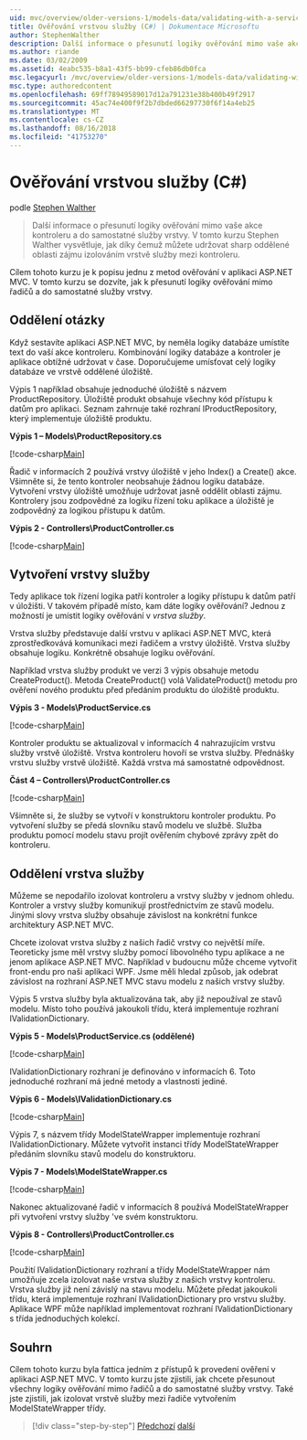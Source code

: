 ```yaml
---
uid: mvc/overview/older-versions-1/models-data/validating-with-a-service-layer-cs
title: Ověřování vrstvou služby (C#) | Dokumentace Microsoftu
author: StephenWalther
description: Další informace o přesunutí logiky ověřování mimo vaše akce kontroleru a do samostatné služby vrstvy. V tomto kurzu, Stephen Walther vysvětluje, jak budete...
ms.author: riande
ms.date: 03/02/2009
ms.assetid: 4eabc535-b8a1-43f5-bb99-cfeb86db0fca
msc.legacyurl: /mvc/overview/older-versions-1/models-data/validating-with-a-service-layer-cs
msc.type: authoredcontent
ms.openlocfilehash: 69ff78949589017d12a791231e38b400b49f2917
ms.sourcegitcommit: 45ac74e400f9f2b7dbded66297730f6f14a4eb25
ms.translationtype: MT
ms.contentlocale: cs-CZ
ms.lasthandoff: 08/16/2018
ms.locfileid: "41753270"
---
```

<a name="validating-with-a-service-layer-c"></a>Ověřování vrstvou služby (C#)
====================
podle [Stephen Walther](https://github.com/StephenWalther)

> Další informace o přesunutí logiky ověřování mimo vaše akce kontroleru a do samostatné služby vrstvy. V tomto kurzu Stephen Walther vysvětluje, jak díky čemuž můžete udržovat sharp oddělené oblasti zájmu izolováním vrstvě služby mezi kontroleru.


Cílem tohoto kurzu je k popisu jednu z metod ověřování v aplikaci ASP.NET MVC. V tomto kurzu se dozvíte, jak k přesunutí logiky ověřování mimo řadičů a do samostatné služby vrstvy.

## <a name="separating-concerns"></a>Oddělení otázky

Když sestavíte aplikaci ASP.NET MVC, by neměla logiky databáze umístíte text do vaší akce kontroleru. Kombinování logiky databáze a kontroler je aplikace obtížné udržovat v čase. Doporučujeme umísťovat celý logiky databáze ve vrstvě oddělené úložiště.

Výpis 1 například obsahuje jednoduché úložiště s názvem ProductRepository. Úložiště produkt obsahuje všechny kód přístupu k datům pro aplikaci. Seznam zahrnuje také rozhraní IProductRepository, který implementuje úložiště produktu.

**Výpis 1 – Models\ProductRepository.cs**

[!code-csharp[Main](validating-with-a-service-layer-cs/samples/sample1.cs)]

Řadič v informacích 2 používá vrstvy úložiště v jeho Index() a Create() akce. Všimněte si, že tento kontroler neobsahuje žádnou logiku databáze. Vytvoření vrstvy úložiště umožňuje udržovat jasně oddělit oblasti zájmu. Kontrolery jsou zodpovědné za logiku řízení toku aplikace a úložiště je zodpovědný za logikou přístupu k datům.

**Výpis 2 - Controllers\ProductController.cs**

[!code-csharp[Main](validating-with-a-service-layer-cs/samples/sample2.cs)]

## <a name="creating-a-service-layer"></a>Vytvoření vrstvy služby

Tedy aplikace tok řízení logika patří kontroler a logiky přístupu k datům patří v úložišti. V takovém případě místo, kam dáte logiky ověřování? Jednou z možností je umístit logiky ověřování v *vrstva služby*.

Vrstva služby představuje další vrstvu v aplikaci ASP.NET MVC, která zprostředkovává komunikaci mezi řadičem a vrstvy úložiště. Vrstva služby obsahuje logiku. Konkrétně obsahuje logiku ověřování.

Například vrstva služby produkt ve verzi 3 výpis obsahuje metodu CreateProduct(). Metoda CreateProduct() volá ValidateProduct() metodu pro ověření nového produktu před předáním produktu do úložiště produktu.

**Výpis 3 - Models\ProductService.cs**

[!code-csharp[Main](validating-with-a-service-layer-cs/samples/sample3.cs)]

Kontroler produktu se aktualizoval v informacích 4 nahrazujícím vrstvu služby vrstvě úložiště. Vrstva kontroleru hovoří se vrstva služby. Přednášky vrstvu služby vrstvě úložiště. Každá vrstva má samostatné odpovědnost.

**Část 4 – Controllers\ProductController.cs**

[!code-csharp[Main](validating-with-a-service-layer-cs/samples/sample4.cs)]

Všimněte si, že služby se vytvoří v konstruktoru kontroler produktu. Po vytvoření služby se předá slovníku stavů modelu ve službě. Služba produktu pomocí modelu stavu projít ověřením chybové zprávy zpět do kontroleru.

## <a name="decoupling-the-service-layer"></a>Oddělení vrstva služby

Můžeme se nepodařilo izolovat kontroleru a vrstvy služby v jednom ohledu. Kontroler a vrstvy služby komunikují prostřednictvím ze stavů modelu. Jinými slovy vrstva služby obsahuje závislost na konkrétní funkce architektury ASP.NET MVC.

Chcete izolovat vrstva služby z našich řadič vrstvy co největší míře. Teoreticky jsme měl vrstvy služby pomocí libovolného typu aplikace a ne jenom aplikace ASP.NET MVC. Například v budoucnu může chceme vytvořit front-endu pro naši aplikaci WPF. Jsme měli hledal způsob, jak odebrat závislost na rozhraní ASP.NET MVC stavu modelu z našich vrstvy služby.

Výpis 5 vrstva služby byla aktualizována tak, aby již nepoužíval ze stavů modelu. Místo toho používá jakoukoli třídu, která implementuje rozhraní IValidationDictionary.

**Výpis 5 - Models\ProductService.cs (oddělené)**

[!code-csharp[Main](validating-with-a-service-layer-cs/samples/sample5.cs)]

IValidationDictionary rozhraní je definováno v informacích 6. Toto jednoduché rozhraní má jedné metody a vlastnosti jediné.

**Výpis 6 - Models\IValidationDictionary.cs**

[!code-csharp[Main](validating-with-a-service-layer-cs/samples/sample6.cs)]

Výpis 7, s názvem třídy ModelStateWrapper implementuje rozhraní IValidationDictionary. Můžete vytvořit instanci třídy ModelStateWrapper předáním slovníku stavů modelu do konstruktoru.

**Výpis 7 - Models\ModelStateWrapper.cs**

[!code-csharp[Main](validating-with-a-service-layer-cs/samples/sample7.cs)]

Nakonec aktualizované řadič v informacích 8 používá ModelStateWrapper při vytvoření vrstvy služby 've svém konstruktoru.

**Výpis 8 - Controllers\ProductController.cs**

[!code-csharp[Main](validating-with-a-service-layer-cs/samples/sample8.cs)]

Použití IValidationDictionary rozhraní a třídy ModelStateWrapper nám umožňuje zcela izolovat naše vrstva služby z našich vrstvy kontroleru. Vrstva služby již není závislý na stavu modelu. Můžete předat jakoukoli třídu, která implementuje rozhraní IValidationDictionary pro vrstvu služby. Aplikace WPF může například implementovat rozhraní IValidationDictionary s třída jednoduchých kolekcí.

## <a name="summary"></a>Souhrn

Cílem tohoto kurzu byla fattica jedním z přístupů k provedení ověření v aplikaci ASP.NET MVC. V tomto kurzu jste zjistili, jak chcete přesunout všechny logiky ověřování mimo řadičů a do samostatné služby vrstvy. Také jste zjistili, jak izolovat vrstvě služby mezi řadiče vytvořením ModelStateWrapper třídy.

> [!div class="step-by-step"]
> [Předchozí](validating-with-the-idataerrorinfo-interface-cs.md)
> [další](validation-with-the-data-annotation-validators-cs.md)
